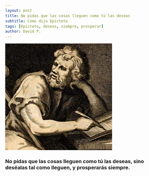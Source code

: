 ```yaml
---
layout: post
title: No pidas que las cosas lleguen como tú las deseas
subtitle: Como dijo Epícteto
tags: [Epícteto, deseos, siempre, prosperar]
author: David P.
---
```


![Epícteto](/_posts/img/epiteto.jpeg "Epicteto")

### No pidas que las cosas lleguen como tú las deseas, sino deséalas tal como lleguen, y prosperarás siempre.

